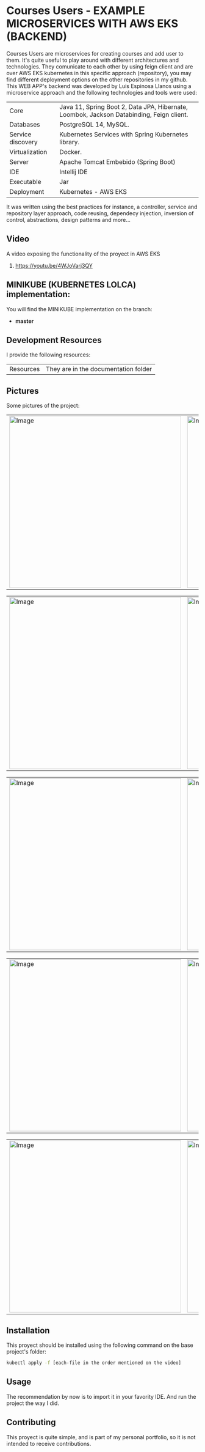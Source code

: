 # Courses Users - EXAMPLE MICROSERVICES WITH AWS EKS (BACKEND)

Courses Users are microservices for creating courses and add user to them. It's quite useful to play around with different architectures and technologies. They comunicate to each other by using feign client and are over AWS EKS kubernetes in this specific approach (repository), you may find different deployment options on the other repositories in my github. This WEB APP's backend was developed by Luis Espinosa Llanos using a microservice approach and the following technologies and tools were used: 

<table style="width:100%">
  <tr>
    <td>
  	Core	
    </td>
    <td>
  	Java 11, Spring Boot 2, Data JPA, Hibernate, Loombok, Jackson Databinding, Feign client.
    </td>
  </tr>
  <tr>
    <td>
  	Databases
    </td>
    <td>
  	PostgreSQL 14, MySQL.
    </td>
  </tr>
  <tr>
    <td>
  	Service discovery	
    </td>
    <td>
  	Kubernetes Services with Spring Kubernetes library.
    </td>
  </tr>
  <tr>
    <td>
  	Virtualization
    </td>
    <td>
  	Docker.
    </td>
  </tr>
  <tr>
    <td>
  	Server	
    </td>
    <td>
  	Apache Tomcat Embebido (Spring Boot)
    </td>
  </tr>
  <tr>
    <td>
  	IDE	
    </td>
    <td>
  	Intellij IDE
    </td>
  </tr>
  <tr>
    <td>
  	Executable	
    </td>
    <td>
  	Jar
    </td>
  </tr>
  <tr>
    <td>
  	Deployment	
    </td>
    <td>
  	Kubernetes - AWS EKS
    </td>
  </tr>
</table>

It was written using the best practices for instance, a controller, service and repository layer approach, code reusing, 
dependecy injection, inversion of control, abstractions, design patterns and more... 

## Video
A video exposing the functionality of the proyect in AWS EKS

1. https://youtu.be/4WJoVarj3QY


## MINIKUBE (KUBERNETES LOLCA) implementation:
You will find the MINIKUBE implementation on the branch: 
- <b> master </b>

## Development Resources
I provide the following resources:

<table style="width:100%">
  <tr>
    <td>
  	Resources
    </td>
    <td>
	They are in the documentation folder 
    </td>
  </tr>
</table>



## Pictures
Some pictures of the project:

<table style="width:100%">
  <tr>
    <td>
  		<img width="450" alt="Image" src="https://user-images.githubusercontent.com/56041525/190865791-9555c28a-0a69-489f-b1d9-10030700549f.PNG">
	  </td>
    <td>
  	<img width="450" alt="Image" src="https://user-images.githubusercontent.com/56041525/190865798-becc144d-25ab-4761-be42-c5db55d63673.PNG">
    </td>
  </tr>
</table>



<table style="width:100%">
  <tr>
    <td>
  		<img width="450" alt="Image" src="https://user-images.githubusercontent.com/56041525/190865806-a4cec0e7-84c1-482d-8e08-42ce253fc363.PNG">
	  </td>
    <td>
	<img width="450" alt="Image" src="https://user-images.githubusercontent.com/56041525/190865817-fb24d9e8-985c-4303-bd68-f68e4d439b1b.PNG">
    </td>
  </tr>
</table>


<table style="width:100%">
  <tr>
    <td>
  		<img width="450" alt="Image" src="https://user-images.githubusercontent.com/56041525/190865827-7383f8b0-386d-48d9-8c92-63b58ee76e03.PNG">
	  </td>
    <td>
	<img width="450" alt="Image" src="https://user-images.githubusercontent.com/56041525/190865831-cd8539fb-76f7-4778-84fd-95ab63593e7b.PNG">
    </td>
  </tr>
</table>


<table style="width:100%">
  <tr>
    <td>
  		<img width="450" alt="Image" src="https://user-images.githubusercontent.com/56041525/190865854-78806b8b-5890-413d-91d2-d4d53b97570e.PNG">
	  </td>
    <td>
	<img width="450" alt="Image" src="https://user-images.githubusercontent.com/56041525/190865863-e3e8f8d5-6253-4068-8192-c151e86e1417.PNG">
    </td>
  </tr>
</table>



<table style="width:100%">
  <tr>
    <td>
  		<img width="450" alt="Image" src="https://user-images.githubusercontent.com/56041525/190865876-b5a52c6a-738d-4358-be0d-4a1732e0c576.PNG">
	  </td>
    <td>
	<img width="450" alt="Image" src="https://user-images.githubusercontent.com/56041525/190865886-c2596471-2126-4d2e-bb43-5c447d4c3a95.PNG">
    </td>
  </tr>
</table>



## Installation

This proyect should be installed using the following command on the base project's folder:
```bash
kubectl apply -f [each-file in the order mentioned on the video]
```

## Usage
The recommendation by now is to import it in your favority IDE. And run the project the way I did.


## Contributing
This proyect is quite simple, and is part of my personal portfolio, so it is not intended to receive contributions.
